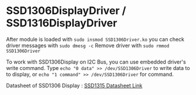 # SSD1306DisplayDriver / SSD1316DisplayDriver

After module is loaded with `sudo insmod SSD1306Driver.ko` you can check driver messages with `sudo dmesg -c`
Remove driver with `sudo rmmod SSD1306Driver` 

To work with SSD1306Display on I2C Bus, you can use embedded driver's write command. Type `echo "0 data" >> /dev/SSD1306Driver` to write
data to to display, or `echo "1 command" >> /dev/SSD1306Driver` for command.

Datasheet of SSD1306 Display : [SSD1315 Datasheet Link](https://cursedhardware.github.io/epd-driver-ic/SSD1315.pdf)